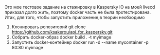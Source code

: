 Это мое тестовое задание на стажировку в Kaspersky
IO на моей livecd приказал долго жить, поэтому docker часть
не была протестирована.
Итак, для того, чтобы запустить приложение,в теории необходимо
1) Клонировать репозиторий
git clone https://github.com/ksakerou/api_for_kaspersky.git
2) Собрать docker-образ
docker build . -t myimage
3) Запустить docker-контейнер
docker run -d --name mycontainer -p 80:80 myimage

